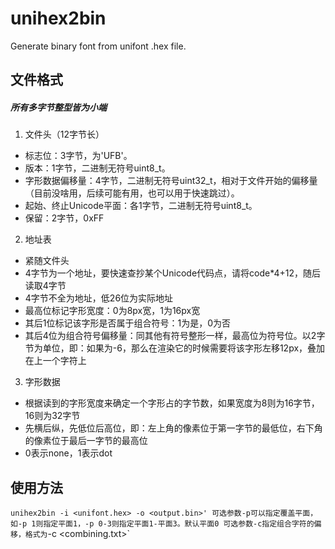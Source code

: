 # unihex2bin
Generate binary font from unifont .hex file.
## 文件格式
##### 所有多字节整型皆为小端
1. 文件头（12字节长）
- 标志位：3字节，为'UFB'。
- 版本：1字节，二进制无符号uint8_t。
- 字形数据偏移量：4字节，二进制无符号uint32_t，相对于文件开始的偏移量（目前没啥用，后续可能有用，也可以用于快速跳过）。
- 起始、终止Unicode平面：各1字节，二进制无符号uint8_t。
- 保留：2字节，0xFF
2. 地址表
- 紧随文件头
- 4字节为一个地址，要快速查抄某个Unicode代码点，请将code*4+12，随后读取4字节
- 4字节不全为地址，低26位为实际地址
- 最高位标记字形宽度：0为8px宽，1为16px宽
- 其后1位标记该字形是否属于组合符号：1为是，0为否
- 其后4位为组合符号偏移量：同其他有符号整形一样，最高位为符号位。以2字节为单位，即：如果为-6，那么在渲染它的时候需要将该字形左移12px，叠加在上一个字符上
3. 字形数据
- 根据读到的字形宽度来确定一个字形占的字节数，如果宽度为8则为16字节，16则为32字节
- 先横后纵，先低位后高位，即：左上角的像素位于第一字节的最低位，右下角的像素位于最后一字节的最高位
- 0表示none，1表示dot

## 使用方法
`unihex2bin -i <unifont.hex> -o <output.bin>'
可选参数-p可以指定覆盖平面，如-p 1则指定平面1，-p 0-3则指定平面1-平面3。默认平面0
可选参数-c指定组合字符的偏移，格式为`-c <combining.txt>`
